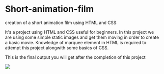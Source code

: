# Short-animation-film
creation of a short animation film using HTML and CSS

It's a project using HTML and CSS useful for beginners. In this project we are using some simple static images and get them moving in order to create a basic movie. Knowledge of marquee element in HTML is required to attempt this project alongwith some basics of CSS.  

This is the final output you will get after the completion of this project

![](animation.gif)
